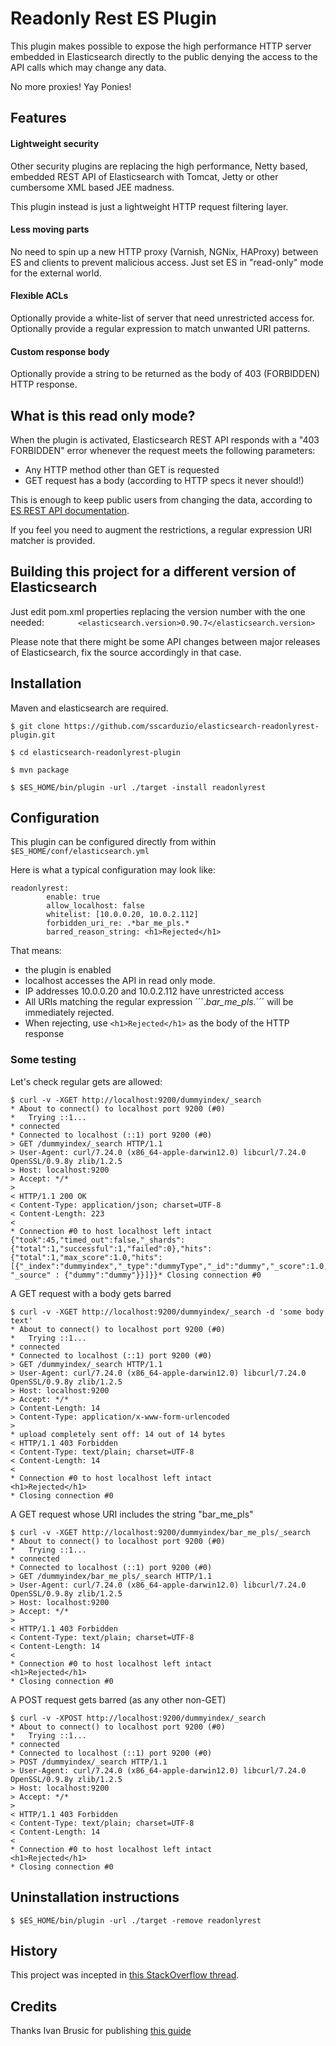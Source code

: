 # Readonly Rest ES Plugin

This plugin makes possible to expose the high performance HTTP server embedded in Elasticsearch directly to the public  denying the access to the API calls which may change any data.

No more proxies! Yay Ponies!

## Features

#### Lightweight security
Other security plugins are replacing the high performance, Netty based, embedded REST API of Elasticsearch with Tomcat, Jetty or other cumbersome XML based JEE madness.

This plugin instead is just a lightweight HTTP request filtering layer.

#### Less moving parts
No need to spin up a new HTTP proxy (Varnish, NGNix, HAProxy) between ES and clients to prevent malicious access. Just set ES in "read-only" mode for the external world.

#### Flexible ACLs
Optionally provide a white-list of server that need unrestricted access for.
Optionally provide a regular expression to match unwanted URI patterns.

#### Custom response body
Optionally provide a string to be returned as the body of 403 (FORBIDDEN) HTTP response.

## What is this read only mode?
When the plugin is activated, Elasticsearch REST API responds with a "403 FORBIDDEN" error whenever the request meets the following parameters:

*  Any HTTP method other than GET is requested
*  GET request has a body (according to HTTP specs it never should!)

This is enough to keep public users from changing the data, according to [ES REST API documentation](http://www.elasticsearch.org/guide/en/elasticsearch/reference/current/docs.html).

If you feel you need to augment the restrictions, a regular expression URI matcher is provided.

## Building this project for a different version of Elasticsearch
Just edit pom.xml properties replacing the version number with the one needed:
```        <elasticsearch.version>0.90.7</elasticsearch.version> ```

Please note that there might be some API changes between major releases of Elasticsearch, fix the source accordingly in that case.

## Installation
Maven and elasticsearch are required.

```$ git clone https://github.com/sscarduzio/elasticsearch-readonlyrest-plugin.git```

```$ cd elasticsearch-readonlyrest-plugin```

```$ mvn package```

```$ $ES_HOME/bin/plugin -url ./target -install readonlyrest```


## Configuration
This plugin can be configured directly from within ``` $ES_HOME/conf/elasticsearch.yml```

Here is what a typical configuration may look like:
```
readonlyrest:
        enable: true
        allow_localhost: false
        whitelist: [10.0.0.20, 10.0.2.112]
        forbidden_uri_re: .*bar_me_pls.*
        barred_reason_string: <h1>Rejected</h1>

```

That means:
* the plugin is enabled
* localhost accesses the API in read only mode.
* IP addresses 10.0.0.20 and 10.0.2.112 have unrestricted access
* All URIs matching the regular expression ´´´.*bar_me_pls.*´´´ will be immediately rejected. 
* When rejecting, use ```<h1>Rejected</h1>``` 
as the body of the HTTP response 

### Some testing 

Let's check regular gets are allowed:

```
$ curl -v -XGET http://localhost:9200/dummyindex/_search
* About to connect() to localhost port 9200 (#0)
*   Trying ::1...
* connected
* Connected to localhost (::1) port 9200 (#0)
> GET /dummyindex/_search HTTP/1.1
> User-Agent: curl/7.24.0 (x86_64-apple-darwin12.0) libcurl/7.24.0 OpenSSL/0.9.8y zlib/1.2.5
> Host: localhost:9200
> Accept: */*
>
< HTTP/1.1 200 OK
< Content-Type: application/json; charset=UTF-8
< Content-Length: 223
<
* Connection #0 to host localhost left intact
{"took":45,"timed_out":false,"_shards":{"total":1,"successful":1,"failed":0},"hits":{"total":1,"max_score":1.0,"hits":[{"_index":"dummyindex","_type":"dummyType","_id":"dummy","_score":1.0, "_source" : {"dummy":"dummy"}}]}}* Closing connection #0
```

A GET request with a body gets barred

```
$ curl -v -XGET http://localhost:9200/dummyindex/_search -d 'some body text'
* About to connect() to localhost port 9200 (#0)
*   Trying ::1...
* connected
* Connected to localhost (::1) port 9200 (#0)
> GET /dummyindex/_search HTTP/1.1
> User-Agent: curl/7.24.0 (x86_64-apple-darwin12.0) libcurl/7.24.0 OpenSSL/0.9.8y zlib/1.2.5
> Host: localhost:9200
> Accept: */*
> Content-Length: 14
> Content-Type: application/x-www-form-urlencoded
>
* upload completely sent off: 14 out of 14 bytes
< HTTP/1.1 403 Forbidden
< Content-Type: text/plain; charset=UTF-8
< Content-Length: 14
<
* Connection #0 to host localhost left intact
<h1>Rejected</h1>
* Closing connection #0
```

A GET request whose URI includes the string "bar_me_pls"
```
$ curl -v -XGET http://localhost:9200/dummyindex/bar_me_pls/_search
* About to connect() to localhost port 9200 (#0)
*   Trying ::1...
* connected
* Connected to localhost (::1) port 9200 (#0)
> GET /dummyindex/bar_me_pls/_search HTTP/1.1
> User-Agent: curl/7.24.0 (x86_64-apple-darwin12.0) libcurl/7.24.0 OpenSSL/0.9.8y zlib/1.2.5
> Host: localhost:9200
> Accept: */*
>
< HTTP/1.1 403 Forbidden
< Content-Type: text/plain; charset=UTF-8
< Content-Length: 14
<
* Connection #0 to host localhost left intact
<h1>Rejected</h1>
* Closing connection #0
```

A POST request gets barred (as any other non-GET)

```
$ curl -v -XPOST http://localhost:9200/dummyindex/_search
* About to connect() to localhost port 9200 (#0)
*   Trying ::1...
* connected
* Connected to localhost (::1) port 9200 (#0)
> POST /dummyindex/_search HTTP/1.1
> User-Agent: curl/7.24.0 (x86_64-apple-darwin12.0) libcurl/7.24.0 OpenSSL/0.9.8y zlib/1.2.5
> Host: localhost:9200
> Accept: */*
>
< HTTP/1.1 403 Forbidden
< Content-Type: text/plain; charset=UTF-8
< Content-Length: 14
<
* Connection #0 to host localhost left intact
<h1>Rejected</h1>
* Closing connection #0
```

## Uninstallation instructions
```$ $ES_HOME/bin/plugin -url ./target -remove readonlyrest```

## History
This project was incepted in [this StackOverflow thread](http://stackoverflow.com/questions/20406707/using-cloudfront-to-expose-elasticsearch-rest-api-in-read-only-get-head "StackOverflow").

## Credits
Thanks Ivan Brusic for publishing [this guide](http://blog.brusic.com/2011/09/create-pluggable-rest-endpoints-in.html "Ivan Brusic blog")
